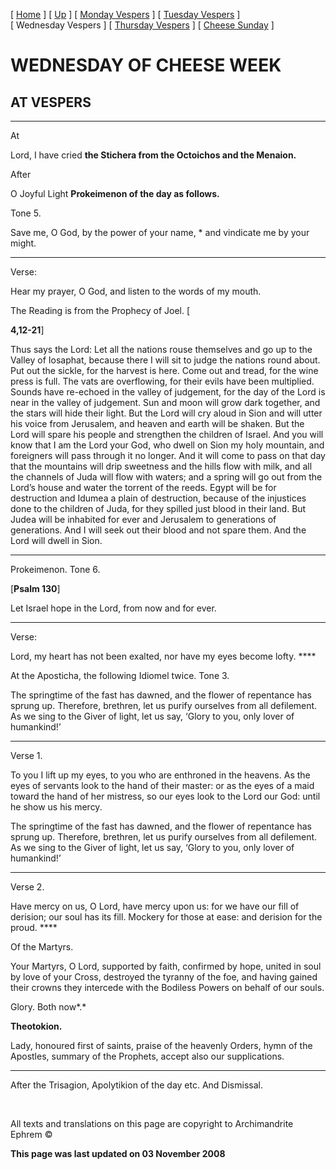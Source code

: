 \[ [Home](index.md) \] \[ [Up](cheese_week.md) \] \[ [Monday Vespers](CheeseMonVes.md) \] \[ [Tuesday Vespers](CheeseTueVes.md) \] \[ Wednesday Vespers \] \[ [Thursday Vespers](CheeseThuVes.md) \] \[ [Cheese Sunday](cheese.md) \]

WEDNESDAY OF CHEESE WEEK
========================

AT VESPERS
----------

****

At

Lord, I have cried **the Stichera from the Octoichos and the Menaion.**

After

O Joyful Light **Prokeimenon of the day as follows.**

Tone 5.

Save me, O God, by the power of your name, \* and vindicate me by your might.

****

Verse:

Hear my prayer, O God, and listen to the words of my mouth.

The Reading is from the Prophecy of Joel.
\[

**4,12-21**\]

Thus says the Lord: Let all the nations rouse themselves and go up to the Valley of Iosaphat, because there I will sit to judge the nations round about. Put out the sickle, for the harvest is here. Come out and tread, for the wine press is full. The vats are overflowing, for their evils have been multiplied. Sounds have re-echoed in the valley of judgement, for the day of the Lord is near in the valley of judgement. Sun and moon will grow dark together, and the stars will hide their light. But the Lord will cry aloud in Sion and will utter his voice from Jerusalem, and heaven and earth will be shaken. But the Lord will spare his people and strengthen the children of Israel. And you will know that I am the Lord your God, who dwell on Sion my holy mountain, and foreigners will pass through it no longer. And it will come to pass on that day that the mountains will drip sweetness and the hills flow with milk, and all the channels of Juda will flow with waters; and a spring will go out from the Lord’s house and water the torrent of the reeds. Egypt will be for destruction and Idumea a plain of destruction, because of the injustices done to the children of Juda, for they spilled just blood in their land. But Judea will be inhabited for ever and Jerusalem to generations of generations. And I will seek out their blood and not spare them. And the Lord will dwell in Sion.

****

Prokeimenon. Tone 6.

\[**Psalm 130**\]

Let Israel hope in the Lord, from now and for ever.

****

Verse:

Lord, my heart has not been exalted, nor have my eyes become lofty. ****

At the Aposticha, the following Idiomel twice.
Tone 3.

The springtime of the fast has dawned, and the flower of repentance has sprung up. Therefore, brethren, let us purify ourselves from all defilement. As we sing to the Giver of light, let us say, ‘Glory to you, only lover of humankind!’

****

Verse 1.

To you I lift up my eyes, to you who are enthroned in the heavens. As the eyes of servants look to the hand of their master: or as the eyes of a maid toward the hand of her mistress, so our eyes look to the Lord our God: until he show us his mercy.

The springtime of the fast has dawned, and the flower of repentance has sprung up. Therefore, brethren, let us purify ourselves from all defilement. As we sing to the Giver of light, let us say, ‘Glory to you, only lover of humankind!’

****

Verse 2.

Have mercy on us, O Lord, have mercy upon us: for we have our fill of derision; our soul has its fill. Mockery for those at ease: and derision for the proud. ****

Of the Martyrs.

Your Martyrs, O Lord, supported by faith, confirmed by hope, united in soul by love of your Cross, destroyed the tyranny of the foe, and having gained their crowns they intercede with the Bodiless Powers on behalf of our souls.

Glory. Both now*.*

**Theotokion.**

Lady, honoured first of saints, praise of the heavenly Orders, hymn of the Apostles, summary of the Prophets, accept also our supplications.

****

After the Trisagion, Apolytikion of the day etc. And Dismissal.

 

All texts and translations on this page are copyright to
Archimandrite Ephrem ©

**This page was last updated on 03 November 2008**
